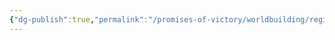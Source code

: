 ```yaml
---
{"dg-publish":true,"permalink":"/promises-of-victory/worldbuilding/regions/todo/faern/","title":"Faern","noteIcon":"Settlement","created":"","updated":""}
---
```

